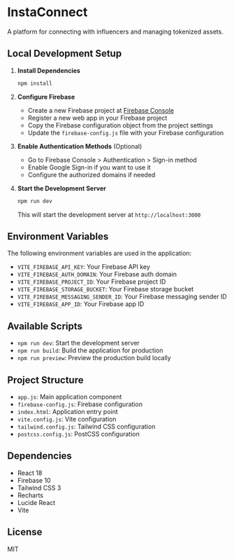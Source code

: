 # InstaConnect

A platform for connecting with influencers and managing tokenized assets.

## Local Development Setup

1. **Install Dependencies**
   ```bash
   npm install
   ```

2. **Configure Firebase**
   - Create a new Firebase project at [Firebase Console](https://console.firebase.google.com/)
   - Register a new web app in your Firebase project
   - Copy the Firebase configuration object from the project settings
   - Update the `firebase-config.js` file with your Firebase configuration

3. **Enable Authentication Methods** (Optional)
   - Go to Firebase Console > Authentication > Sign-in method
   - Enable Google Sign-in if you want to use it
   - Configure the authorized domains if needed

4. **Start the Development Server**
   ```bash
   npm run dev
   ```
   This will start the development server at `http://localhost:3000`

## Environment Variables

The following environment variables are used in the application:

- `VITE_FIREBASE_API_KEY`: Your Firebase API key
- `VITE_FIREBASE_AUTH_DOMAIN`: Your Firebase auth domain
- `VITE_FIREBASE_PROJECT_ID`: Your Firebase project ID
- `VITE_FIREBASE_STORAGE_BUCKET`: Your Firebase storage bucket
- `VITE_FIREBASE_MESSAGING_SENDER_ID`: Your Firebase messaging sender ID
- `VITE_FIREBASE_APP_ID`: Your Firebase app ID

## Available Scripts

- `npm run dev`: Start the development server
- `npm run build`: Build the application for production
- `npm run preview`: Preview the production build locally

## Project Structure

- `app.js`: Main application component
- `firebase-config.js`: Firebase configuration
- `index.html`: Application entry point
- `vite.config.js`: Vite configuration
- `tailwind.config.js`: Tailwind CSS configuration
- `postcss.config.js`: PostCSS configuration

## Dependencies

- React 18
- Firebase 10
- Tailwind CSS 3
- Recharts
- Lucide React
- Vite

## License

MIT

